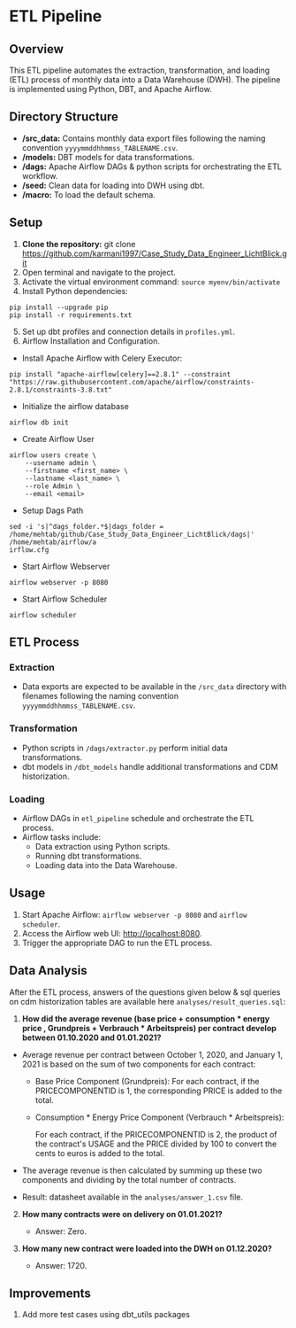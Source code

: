 # ETL Pipeline

## Overview

This ETL pipeline automates the extraction, transformation, and loading (ETL) process of monthly data into a Data Warehouse (DWH). The pipeline is implemented using Python, DBT, and Apache Airflow.

## Directory Structure

- **/src_data:** Contains monthly data export files following the naming convention `yyyymmddhhmmss_TABLENAME.csv`.
- **/models:** DBT models for data transformations.
- **/dags:** Apache Airflow DAGs & python scripts for orchestrating the ETL workflow.
- **/seed:** Clean data for loading into DWH using dbt.
- **/macro:** To load the default schema.

## Setup

1. **Clone the repository:** 
   git clone https://github.com/karmani1997/Case_Study_Data_Engineer_LichtBlick.git
2. Open terminal and navigate to the project.
3. Activate the virtual environment command: `source myenv/bin/activate`
4. Install Python dependencies: 
```
pip install --upgrade pip
pip install -r requirements.txt
```
5. Set up dbt profiles and connection details in `profiles.yml`.
6. Airflow Installation and Configuration.

* Install Apache Airflow with Celery Executor:
``` 
pip install "apache-airflow[celery]==2.8.1" --constraint "https://raw.githubusercontent.com/apache/airflow/constraints-2.8.1/constraints-3.8.txt"
```
* Initialize the airflow database
```
airflow db init
```
* Create Airflow User
```
airflow users create \
    --username admin \
    --firstname <first_name> \
    --lastname <last_name> \
    --role Admin \
    --email <email>
```
* Setup Dags Path

```
sed -i 's|^dags_folder.*$|dags_folder = /home/mehtab/github/Case_Study_Data_Engineer_LichtBlick/dags|' /home/mehtab/airflow/a
irflow.cfg
```
* Start Airflow Webserver
```
airflow webserver -p 8080
```
* Start Airflow Scheduler
```
airflow scheduler
```

## ETL Process

### Extraction

- Data exports are expected to be available in the `/src_data` directory with filenames following the naming convention `yyyymmddhhmmss_TABLENAME.csv`.

### Transformation

- Python scripts in `/dags/extractor.py` perform initial data transformations.
- dbt models in `/dbt_models` handle additional transformations and CDM historization.

### Loading

- Airflow DAGs in `etl_pipeline` schedule and orchestrate the ETL process.
- Airflow tasks include:
  - Data extraction using Python scripts.
  - Running dbt transformations.
  - Loading data into the Data Warehouse.

## Usage

1. Start Apache Airflow: `airflow webserver -p 8080` and `airflow scheduler`.
2. Access the Airflow web UI: [http://localhost:8080](http://localhost:8080).
3. Trigger the appropriate DAG to run the ETL process.

## Data Analysis

After the ETL process, answers of the questions given below & sql queries on cdm historization tables are available here `analyses/result_queries.sql`:

1. **How did the average revenue (base price + consumption * energy price , Grundpreis +
Verbrauch * Arbeitspreis) per contract develop between 01.10.2020 and 01.01.2021?**
- Average revenue per contract between October 1, 2020, and January 1, 2021 is based on the sum of two components for each contract:
    - Base Price Component (Grundpreis):
        For each contract, if the PRICECOMPONENTID is 1, the corresponding PRICE is added to the total.
    - Consumption * Energy Price Component (Verbrauch * Arbeitspreis):

        For each contract, if the PRICECOMPONENTID is 2, the product of the contract's USAGE and the PRICE divided by 100 to convert the cents to euros is added to the total.
- The average revenue is then calculated by summing up these two components and dividing by the total number of contracts.

- Result: datasheet available in the `analyses/answer_1.csv` file.

2. **How many contracts were on delivery on 01.01.2021?**
   - Answer: Zero.

3. **How many new contract were loaded into the DWH on 01.12.2020?**
   - Answer: 1720.

## Improvements
1. Add more test cases using dbt_utils packages